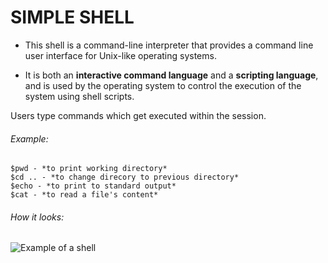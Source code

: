 # SIMPLE SHELL

* This shell is a command-line interpreter that provides a command line user interface for Unix-like operating systems. 

* It is both an **interactive command language** and a **scripting language**, and is used by the operating system to control the execution of the system using shell scripts.

Users type commands which get executed within the session.

###### Example:
~~~~
$pwd - *to print working directory*
$cd .. - *to change direcory to previous directory*
$echo - *to print to standard output*
$cat - *to read a file's content*

~~~~

###### How it looks:
![Example of a shell](http://cdncontribute.geeksforgeeks.org/wp-content/uploads/cli_example.png)